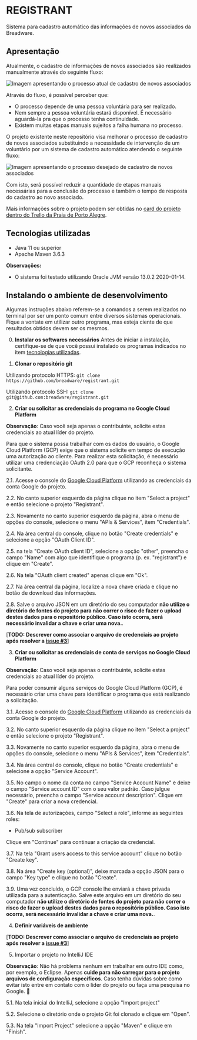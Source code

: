 # REGISTRANT

Sistema para cadastro automático das informações de novos associados da Breadware.

## Apresentação

Atualmente, o cadastro de informações de novos associados são realizados manualmente através do seguinte fluxo:

![Imagem apresentando o processo atual de cadastro de novos associados](https://user-images.githubusercontent.com/13152452/77569171-87324080-6ea8-11ea-9acb-55c71467b177.png)

Através do fluxo, é possível perceber que:
- O processo depende de uma pessoa voluntária para ser realizado.
- Nem sempre a pessoa voluntária estará disponível. É necessário aguardá-la pra que o processo tenha continuidade.
- Existem muitas etapas manuais sujeitos a falha humana no processo.

O projeto existente neste repositório visa melhorar o processo de cadastro de novos associados substituindo a necessidade de intervenção de um voluntário por um sistema de cadastro automático atendendo o seguinte fluxo:

![Imagem apresentando o processo desejado de cadastro de novos associados](https://user-images.githubusercontent.com/13152452/77569209-9a451080-6ea8-11ea-9a57-9e7cb5fe5334.png)

Com isto, será possível reduzir a quantidade de etapas manuais necessárias para a conclusão do processo e também o tempo de resposta do cadastro ao novo associado.

Mais informações sobre o projeto podem ser obtidas no [card do projeto dentro do Trello da Praia de Porto Alegre](http://google.com).

## Tecnologias utilizadas

- Java 11 ou superior
- Apache Maven 3.6.3

**Observações:**
- O sistema foi testado utilizando Oracle JVM versão 13.0.2 2020-01-14.

## Instalando o ambiente de desenvolvimento

Algumas instruções abaixo referem-se a comandos a serem realizados no terminal por ser um ponto comum entre diversos sistemas operacionais. Fique a vontate em utilizar outro programa, mas esteja ciente de que resultados obtidos devem ser os mesmos. 

0. **Instalar os softwares necessários**
Antes de iniciar a instalação, certifique-se de que você possui instalado os programas indicados no item [tecnologias utilizadas](#tecnologias-utilizadas).

1. **Clonar o repositório git**

Utilizando protocolo HTTPS: `git clone https://github.com/breadware/registrant.git`

Utilizando protocolo SSH: `git clone git@github.com:breadware/registrant.git`

2. **Criar ou solicitar as credenciais do programa no Google Cloud Platform**

**Observação**: Caso você seja apenas o contribuinte, solicite estas credenciais ao atual líder do projeto.

Para que o sistema possa trabalhar com os dados do usuário, o Google Cloud Platform (GCP) exige que o sistema solicite em tempo de execução uma autorização ao cliente. Para realizar esta solicitação, é necessário utilizar uma credenciação OAuth 2.0 para que o GCP reconheça o sistema solicitante.

2.1. Acesse o console do [Google Cloud Platform](https://console.cloud.google.com) utilizando as credenciais da conta Google do projeto.

2.2. No canto superior esquerdo da página clique no item "Select a project" e então selecione o projeto "Registrant".

2.3. Novamente no canto superior esquerdo da página, abra o menu de opções do console, selecione o menu "APIs & Services", item "Credentials".

2.4. Na área central do console, clique no botão "Create credentials" e selecione a opção "OAuth Client ID".

2.5. na tela "Create OAuth client ID", selecione a opção "other", preencha o campo "Name" com algo que identifique o programa (p. ex. "registrant") e clique em "Create".

2.6. Na tela "OAuth client created" apenas clique em "Ok".

2.7. Na área central da página, localize a nova chave criada e clique no botão de download das informações.

2.8. Salve o arquivo JSON em um diretório do seu computador **não utilize o diretório de fontes do projeto para não correr o risco de fazer o upload destes dados para o repositório público. Caso isto ocorra, será necessário invalidar a chave e criar uma nova.**.

[**TODO: Descrever como associar o arquivo de credenciais ao projeto após resolver a [issue #3](../../issues/3)**]

3. **Criar ou solicitar as credenciais de conta de serviços no Google Cloud Platform**

**Observação**: Caso você seja apenas o contribuinte, solicite estas credenciais ao atual líder do projeto.

Para poder consumir alguns serviços do Google Cloud Platform (GCP), é necessário criar uma chave para identificar o programa que está realizando a solicitação.

3.1. Acesse o console do [Google Cloud Platform](https://console.cloud.google.com) utilizando as credenciais da conta Google do projeto.

3.2. No canto superior esquerdo da página clique no item "Select a project" e então selecione o projeto "Registrant".

3.3. Novamente no canto superior esquerdo da página, abra o menu de opções do console, selecione o menu "APIs & Services", item "Credentials".

3.4. Na área central do console, clique no botão "Create credentials" e selecione a opção "Service Account".

3.5. No campo o nome da conta no campo "Service Account Name" e deixe o campo "Service account ID" com o seu valor padrão. Caso julgue necessário, preencha o campo "Service account description". Clique em "Create" para criar a nova credencial.

3.6. Na tela de autorizações, campo "Select a role", informe as seguintes roles:
- Pub/sub subscriber

Clique em "Continue" para continuar a criação da credencial.

3.7. Na tela "Grant users access to this service account" clique no botão "Create key".

3.8. Na área "Create key (optional)", deixe marcada a opção JSON para o campo "Key type" e clique no botão "Create".

3.9. Uma vez concluído, o GCP console lhe enviará a chave privada utilizada para a autenticação. Salve este arquivo em um diretório do seu computador **não utilize o diretório de fontes do projeto para não correr o risco de fazer o upload destes dados para o repositório público. Caso isto ocorra, será necessário invalidar a chave e criar uma nova.**.

4. **Definir variáveis de ambiente**

[**TODO: Descrever como associar o arquivo de credenciais ao projeto após resolver a [issue #3](../../issues/3)**]

5. Importar o projeto no IntelliJ IDE

**Observação**: Não há problema nenhum em trabalhar em outro IDE como, por exemplo, o Eclipse. Apenas **cuide para não carregar para o projeto arquivos de configuração específicos**. Caso tenha dúvidas sobre como evitar isto entre em contato com o líder do projeto ou faça uma pesquisa no Google. 🙂

5.1. Na tela inicial do IntelliJ, selecione a opção "Import project"

5.2. Selecione o diretório onde o projeto Git foi clonado e clique em "Open".

5.3. Na tela "Import Project" selecione a opção "Maven" e clique em "Finish".

